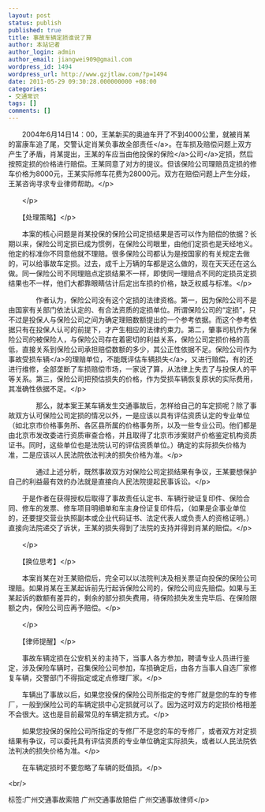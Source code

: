 ```yaml
---
layout: post
status: publish
published: true
title: 事故车辆定损谁说了算
author: 本站记者
author_login: admin
author_email: jiangwei909@gmail.com
wordpress_id: 1494
wordpress_url: http://www.gzjtlaw.com/?p=1494
date: 2011-05-29 09:30:28.000000000 +08:00
categories:
- 交通常识
tags: []
comments: []
---
```

<p><p>　　2004年6月14日14：00，王某新买的奥迪车开了不到4000公里，就被肖某的富康车追了尾，交警认定肖某负事故<a>全部责任<&#47;a>。在车损及赔偿问题上双方产生了矛盾，肖某提出，王某的车应当由他投保的<a><a>保险<&#47;a>公司<&#47;a>定损，然后按照定损的价格进行赔偿。王某同意了对方的提议。但该保险公司理赔员定损的修车价格为8000元，王某实际修车花费为28000元。双方在赔偿问题上产生分歧，王某咨询寻求专业律师帮助。<&#47;p><p>　　<&#47;p><p>　　【处理策略】<&#47;p><p>　　本案的核心问题是肖某投保的保险公司定损结果是否可以作为赔偿的依据？长期以来，保险公司定损已成为惯例，在保险公司眼里，由他们定损也是天经地义。他定的标准你不同意他就不理赔。很多保险公司都认为是按国家的有关规定去做的，可以给事故车定损。过去，成千上万辆的车都是这么做的，现在天天还在这么做。同一保险公司不同理赔点定损结果不一样，即使同一理赔点不同的定损员定损结果也不一样，他们大都靠眼睛估计后定出车损的价格，缺乏权威与标准。<&#47;p><p>　　　　作者认为，保险公司没有这个定损的法律资格。第一，因为保险公司不是由国家有关部门依法认定的、有合法资质的定损单位。所谓保险公司的&ldquo;定损&rdquo;，只不过是投保人与保险公司之间为确定理赔数额提出的一个参考依据。而这个参考依据只有在投保人认可的前提下，才产生相应的法律约束力。第二，肇事司机作为保险公司的被保险人，与保险公司存在着密切的利益关系，保险公司定损价格的高低，直接关系到保险公司承担赔偿数额的多少，其公正性依据不足。保险公司作为事故受损<a>车辆<&#47;a>的理赔单位，不能既评估车辆<a>损失<&#47;a>，又进行赔偿，有的还进行维修，全部垄断了车损赔偿市场，一家说了算，从法律上失去了与投保人的平等关系。第三，保险公司把预估损失的价格，作为受损车辆恢复原状的实际费用，其准确性依据不足。<&#47;p><p>　　　　那么，就本案王某车辆发生交通事故后，怎样给自己的车定损呢？除了事故双方认可保险公司定损的情况以外，一是应该以具有评估资质认定的专业单位（如北京市价格事务所、各区县所属的价格事务所，以及一些专业公司。他们都是由北京市发改委进行资质审查合格，并且取得了北京市涉案财产价格鉴定机构资质证书。同时，这些单位也是法院认可的评估资质单位。）确定的实际损失价格为准，二是应该以人民法院依法判决的损失价格为准。<&#47;p><p>　　　　通过上述分析，既然事故双方对保险公司定损结果有争议，王某要想保护自己的利益最有效的办法就是直接向人民法院提起民事诉讼。<&#47;p><p>　　于是作者在获得授权后取得了事故责任认定书、车辆行驶证复印件、保险合同、修车的发票、修车项目明细单和车主身份证复印件后，（如果是企事业单位的，还要提交营业执照副本或企业代码证书、法定代表人或负责人的资格证明。）直接向法院递交了诉状，王某的损失得到了法院的支持并得到肖某的赔偿。<&#47;p><p>　　<&#47;p><p>　　【换位思考】<&#47;p><p>　　本案肖某在对王某赔偿后，完全可以以法院判决及相关票证向投保的保险公司理赔。如果肖某在王某起诉前先行起诉保险公司的，保险公司应先赔偿。如果与王某起诉的数额有差异的，剩余的部分损失费用，待保险损失发生完毕后、在保险限额之内，保险公司应再予赔偿。<&#47;p><p>　　<&#47;p><p>　　【律师提醒】<&#47;p><p>　　事故车辆定损在公安机关的主持下，当事人各方参加，聘请专业人员进行鉴定，涉及保险车辆时，召集保险公司参加，车损确定后，由各方当事人自选厂家修复车辆，交警部门不得指定或定点修理厂家。<&#47;p><p>　　车辆出了事故以后，如果您投保的保险公司所指定的专修厂就是您的车的专修厂，一般到保险公司的车辆定损中心定损就可以了。因为这时双方的定损价格相差不会很大。这也是目前最常见的车辆定损方式。<&#47;p><p>　　如果您投保的保险公司所指定的专修厂不是您的车的专修厂，或者双方对定损结果有争议，可以委托具有评估资质的专业单位确定实际损失，或者以人民法院依法判决的损失价格为准。<&#47;p><p>　　在车辆定损时不要忽略了车辆的贬值损。<&#47;p><br&#47;><p>标签:广州交通事故索赔 广州交通事故赔偿 广州交通事故律师<&#47;p>
